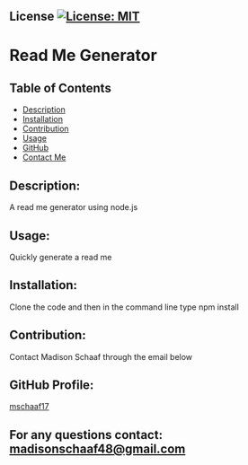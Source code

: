 

## License [![License: MIT](https://img.shields.io/badge/License-MIT-yellow.svg)](https://opensource.org/licenses/MIT)

# Read Me Generator
## Table of Contents
* [Description](#description:)
* [Installation](#installation:)
* [Contribution](#contribution:)
* [Usage](#Usage:)
* [GitHub](#github-profile)
* [Contact Me](#for-any-questions-contact)

## Description:
A read me generator using node.js

## Usage:
Quickly generate a read me
## Installation:
Clone the code and then in the command line type npm install
## Contribution:
Contact Madison Schaaf through the email below

## GitHub Profile:
[mschaaf17](https://github.com/mschaaf17)
## For any questions contact: madisonschaaf48@gmail.com


